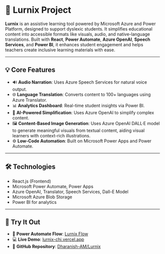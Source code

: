 # 🧠 Lurnix Project

**Lurnix** is an assistive learning tool powered by Microsoft Azure and Power Platform, designed to support dyslexic students. It simplifies educational content into accessible formats like visuals, audio, and native-language translations. Built with **React**, **Power Automate**, **Azure OpenAI**, **Speech Services**, and **Power BI**, it enhances student engagement and helps teachers create inclusive learning materials with ease.

---

## 💡 Core Features

- 🔊 **Audio Narration**: Uses Azure Speech Services for natural voice output.
- 🌐 **Language Translation**: Converts content to 100+ languages using Azure Translator.
- 📊 **Analytics Dashboard**: Real-time student insights via Power BI.
- 🧠 **AI-Powered Simplification**: Uses Azure OpenAI to simplify complex content.
- 🖼️ **Content-Based Image Generation**: Uses Azure OpenAI DALL·E model to generate meaningful visuals from textual content, aiding visual learners with context-rich illustrations.
- ⚙️ **Low-Code Automation**: Built on Microsoft Power Apps and Power Automate.

---

## 🛠️ Technologies

- React.js (Frontend)
- Microsoft Power Automate, Power Apps
- Azure OpenAI, Translator, Speech Services, Dall-E Model
- Microsoft Azure Blob Storage
- Power BI for analytics

---

## 🚀 Try It Out

- 🔗 **Power Automate Flow**: [Lurnix Flow](https://make.powerautomate.com/environments/Default-d9f3d0d2-7180-4f1c-81e4-5c799e945b3c/flows/f958025f-b33a-49af-b568-676b2a58d43c/details)
- 💻 **Live Demo**: [lurnix-chi.vercel.app](https://lurnix-chi.vercel.app)
- 📁 **GitHub Repository**: [Dharanish-AM/Lurnix](https://github.com/Dharanish-AM/Lurnix)
